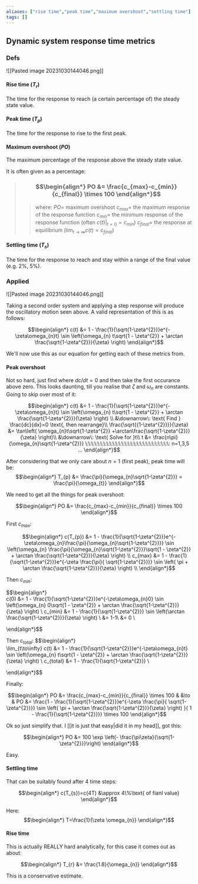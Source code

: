 ```yaml
---
aliases: ["rise time","peak time","maximum overshoot","settling time"]
tags: []
---
```


## Dynamic system response time metrics

### Defs

![[Pasted image 20231030144046.png]]

#### Rise time ($T_{r}$)

The time for the response to reach (a certain percentage of) the steady state value.

#### Peak time ($T_{p}$)

The time for the response to rise to the first peak.

#### Maximum overshoot ($PO$)

The maximum percentage of the response above the steady state value.

It is often given as a percentage:

> ### $$\begin{align*} PO  &= \frac{c_{max}-c_{min}}{c_{final}} \times 100  \end{align*}$$
>> where:
>> $PO=$ maximum overshoot
>> $c_{max}=$ the maximum response of the response function
>> $c_{min}=$ the minimum response of the response function (often $\left.c(t)\right|_{t=0}=c_{min}$)
>> $c_{final}=$ the response at equilibrium ($\lim_{t \to \infty} c(t)=c_{final}$)

#### Settling time ($T_{s}$)

The time for the response to reach and stay within a range of the final value (e.g. 2%, 5%).


### Applied

![[Pasted image 20231030144046.png]]

Taking a second order system and applying a step response will produce the oscillatory motion seen above. A valid representation of this is as follows:

$$\begin{align*}
c(t) &= 1 - \frac{1}{\sqrt{1-\zeta^{2}}}e^{-\zeta\omega_{n}t} \sin \left(\omega_{n} t\sqrt{1 - \zeta^{2}} + \arctan \frac{\sqrt{1-\zeta^{2}}}{\zeta} \right)
\end{align*}$$

We'll now use this as our equation for getting each of these metrics from.

#### Peak overshoot

Not so hard, just find where $dc/dt=0$ and then take the first occurance above zero. This looks daunting, till you realise that $\zeta$ and $\omega_{n}$ are constants. Going to skip over most of it:

$$\begin{align*}
c(t) &= 1 - \frac{1}{\sqrt{1-\zeta^{2}}}e^{-\zeta\omega_{n}t} \sin \left(\omega_{n} t\sqrt{1 - \zeta^{2}} + \arctan \frac{\sqrt{1-\zeta^{2}}}{\zeta} \right) \\
&\downarrow\: \text{ Find } \frac{dc}{dx}=0 \text{, then rearrange}\\
\frac{\sqrt{{1-\zeta^{2}}}}{\zeta} &= \tan\left( \omega_{n}t\sqrt{1-\zeta^{2}} +\arctan\frac{\sqrt{1-\zeta^{2}}}{\zeta} \right)\\
&\downarrow\: \text{ Solve for }t\\
t &= \frac{n\pi}{\omega_{n}\sqrt{1-\zeta^{2}}} \:\:\:\:\:\:\:\:\:\:\:\:\:\:\:\:\:\:\:\:\:\:\:\:\:\:\:\: n=1,3,5 ...
\end{align*}$$

After considering that we only care about $n=1$ (first peak), peak time will be:
$$\begin{align*}
T_{p} &= \frac{\pi}{\omega_{n}\sqrt{1-\zeta^{2}}} = \frac{\pi}{\omega_{t}}
\end{align*}$$

We need to get all the things for peak overshoot:

$$\begin{align*}
PO  &= \frac{c_{max}-c_{min}}{c_{final}} \times 100 
\end{align*}$$

 

First $c_{max}$:


$$\begin{align*}  
c(T_{p}) &= 1 - \frac{1}{\sqrt{1-\zeta^{2}}}e^{-\zeta\omega_{n}\frac{\pi}{\omega_{n}\sqrt{1-\zeta^{2}}}} \sin \left(\omega_{n} \frac{\pi}{\omega_{n}\sqrt{1-\zeta^{2}}}\sqrt{1 - \zeta^{2}} + \arctan \frac{\sqrt{1-\zeta^{2}}}{\zeta} \right) \\
c_{max} &= 1 - \frac{1}{\sqrt{1-\zeta^{2}}}e^{-\zeta \frac{\pi}{ \sqrt{1-\zeta^{2}}}} \sin \left(   \pi  + \arctan \frac{\sqrt{1-\zeta^{2}}}{\zeta} \right) \\
\end{align*}$$

Then $c_{min}$:

$$\begin{align*}  
c(0) &= 1 - \frac{1}{\sqrt{1-\zeta^{2}}}e^{-\zeta\omega_{n}0} \sin \left(\omega_{n} 0\sqrt{1 - \zeta^{2}} + \arctan \frac{\sqrt{1-\zeta^{2}}}{\zeta} \right)  \\
c_{min} &= 1 - \frac{1}{\sqrt{1-\zeta^{2}}} \sin \left(\arctan \frac{\sqrt{1-\zeta^{2}}}{\zeta} \right)  \\
 &= 1-1\\
&= 0  \\

\end{align*}$$

Then $c_{total}$:
$$\begin{align*}  
\lim_{t\to\infty} c(t) &= 1 - \frac{1}{\sqrt{1-\zeta^{2}}}e^{-\zeta\omega_{n}t} \sin \left(\omega_{n} t\sqrt{1 - \zeta^{2}} + \arctan \frac{\sqrt{1-\zeta^{2}}}{\zeta} \right)  \\
c_{total} &= 1 - \frac{1}{\sqrt{1-\zeta^{2}}} \\

\end{align*}$$

Finally:

$$\begin{align*}
PO  &= \frac{c_{max}-c_{min}}{c_{final}} \times 100 & &\to & PO  &= \frac{1 - \frac{1}{\sqrt{1-\zeta^{2}}}e^{-\zeta \frac{\pi}{ \sqrt{1-\zeta^{2}}}} \sin \left(   \pi  + \arctan \frac{\sqrt{1-\zeta^{2}}}{\zeta} \right) }{ 1 - \frac{1}{\sqrt{1-\zeta^{2}}}} \times 100 
\end{align*}$$

Ok so just simplify that. I [[it is just that easy|did it in my head]], got this:

$$\begin{align*}
PO &= 100 \exp \left(- \frac{\pi\zeta}{\sqrt{1-\zeta^{2}}}\right)
\end{align*}$$

Easy.

#### Settling time

That can be suitably found after 4 time steps:

$$\begin{align*}
 c(T_{s})=c(4T) &\approx 4\%\text{ of fianl value}
\end{align*}$$

Here:
$$\begin{align*}
T=\frac{1}{\zeta \omega_{n}}
\end{align*}$$

#### Rise time

This is actually REALLY hard analytically, for this case it comes out as about:

$$\begin{align*}
T_{r} &= \frac{1.8}{\omega_{n}}
\end{align*}$$

This is a conservative estimate.
